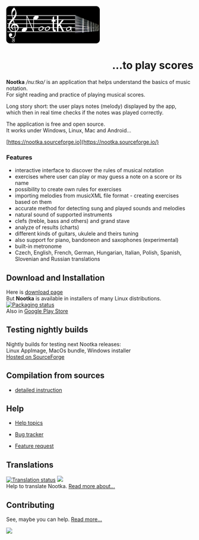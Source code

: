 <img src="picts/logo.png"/>
<h1 style="text-align: right">...to play scores</h1>


  **Nootka** */nuːtka/* is an application that helps understand the basics of music notation.  
  For sight reading and practice of playing musical scores.  

  ​Long story short: the user plays notes (melody) displayed by the app,  
  which then in real time checks if the notes was played correctly.  

  The application is free and open source.  
  It works under Windows, Linux, Mac and Android...  

  [https://nootka.sourceforge.io](https://nootka.sourceforge.io/)



### Features
- interactive interface to discover the rules of musical notation
- exercises where user can play or may guess a note on a score or its name
- possibility to create own rules for exercises
- importing melodies from musicXML file format - creating exercises based on them
- accurate method for detecting sung and played sounds and melodies
- natural sound of supported instruments
- clefs (treble, bass and others) and grand stave
- analyze of results (charts)
- different kinds of guitars, ukulele and theirs tuning
- also support for piano, bandoneon and saxophones (experimental)
- built-in metronome
- Czech, English, French, German, Hungarian, Italian, Polish, Spanish, Slovenian and Russian translations



Download and Installation
--------------------------

Here is [download page](https://nootka.sourceforge.io/index.php/download/)  
But **Nootka** is available in installers of many Linux distributions.  
[![Packaging status](https://repology.org/badge/vertical-allrepos/nootka.svg)](https://repology.org/project/nootka/versions)  
Also in [Google Play Store](https://play.google.com/store/apps/details?id=net.sf.nootka)



Testing nightly builds
--------------------------
Nightly builds for testing next Nootka releases:  
  Linux AppImage, MacOs bundle, Windows installer  
  [Hosted on SourceForge](https://sourceforge.net/projects/nootka/files/Testing/)



Compilation from sources
----------------------------
- [detailed instruction](https://nootka.sourceforge.io/index.php/2017/05/05/compiling-from-sources/)



Help
----------------------------

- [Help topics](https://nootka.sourceforge.io/index.php/help)

- [Bug tracker](https://sourceforge.net/p/nootka/bugs/)

- [Feature request](https://sourceforge.net/p/nootka/feature-requests/)



Translations
----------------------------
[![Translation status](https://hosted.weblate.org/widgets/nootka/-/translations/multi-auto.svg)](https://hosted.weblate.org/engage/nootka/) 
<a href="https://hosted.weblate.org/engage/nootka/">
<img src="https://hosted.weblate.org/widgets/nootka/-/open-graph.png" width="300" />
</a>  
  Help to translate Nootka. [Read more about...](https://www.opencode.net/seelook/nootka/blob/master/lang/how-to-translate.md)



Contributing
----------------------------
  See, maybe you can help. [Read more...](https://www.opencode.net/seelook/nootka/blob/master/CONTRIBUTING.md)

<img src="spare_parts/screen.png"/>
